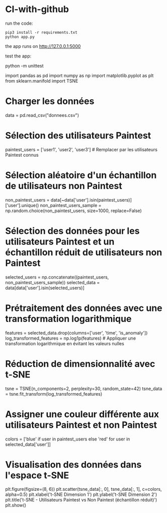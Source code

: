 # CI-with-github

run the code:

    pip3 install -r requirements.txt
    python app.py

the app runs on http://127.0.0.1:5000

test the app:

python -m unittest 


import pandas as pd
import numpy as np
import matplotlib.pyplot as plt
from sklearn.manifold import TSNE

# Charger les données
data = pd.read_csv("donnees.csv")

# Sélection des utilisateurs Paintest
paintest_users = ['user1', 'user2', 'user3']  # Remplacer par les utilisateurs Paintest connus

# Sélection aléatoire d'un échantillon de utilisateurs non Paintest
non_paintest_users = data[~data['user'].isin(paintest_users)]['user'].unique()
non_paintest_users_sample = np.random.choice(non_paintest_users, size=1000, replace=False)

# Sélection des données pour les utilisateurs Paintest et un échantillon réduit de utilisateurs non Paintest
selected_users = np.concatenate((paintest_users, non_paintest_users_sample))
selected_data = data[data['user'].isin(selected_users)]

# Prétraitement des données avec une transformation logarithmique
features = selected_data.drop(columns=['user', 'time', 'is_anomaly'])
log_transformed_features = np.log1p(features)  # Appliquer une transformation logarithmique en évitant les valeurs nulles

# Réduction de dimensionnalité avec t-SNE
tsne = TSNE(n_components=2, perplexity=30, random_state=42)
tsne_data = tsne.fit_transform(log_transformed_features)

# Assigner une couleur différente aux utilisateurs Paintest et non Paintest
colors = ['blue' if user in paintest_users else 'red' for user in selected_data['user']]

# Visualisation des données dans l'espace t-SNE
plt.figure(figsize=(8, 6))
plt.scatter(tsne_data[:, 0], tsne_data[:, 1], c=colors, alpha=0.5)
plt.xlabel('t-SNE Dimension 1')
plt.ylabel('t-SNE Dimension 2')
plt.title('t-SNE - Utilisateurs Paintest vs Non Paintest (échantillon réduit)')
plt.show()
